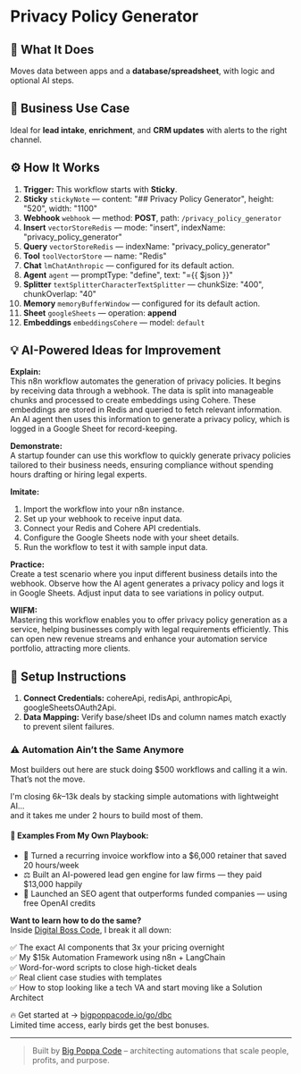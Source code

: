 # Privacy Policy Generator
  ## 🚀 What It Does
  Moves data between apps and a **database/spreadsheet**, with logic and optional AI steps.
  
  ## 💼 Business Use Case
  Ideal for **lead intake**, **enrichment**, and **CRM updates** with alerts to the right channel.
  
  ## ⚙️ How It Works
  1. **Trigger:** This workflow starts with **Sticky**.
  2. **Sticky** `stickyNote` — content: "## Privacy Policy Generator", height: "520", width: "1100"
3. **Webhook** `webhook` — method: **POST**, path: `/privacy_policy_generator`
4. **Insert** `vectorStoreRedis` — mode: "insert", indexName: "privacy_policy_generator"
5. **Query** `vectorStoreRedis` — indexName: "privacy_policy_generator"
6. **Tool** `toolVectorStore` — name: "Redis"
7. **Chat** `lmChatAnthropic` — configured for its default action.
8. **Agent** `agent` — promptType: "define", text: "={{ $json }}"
9. **Splitter** `textSplitterCharacterTextSplitter` — chunkSize: "400", chunkOverlap: "40"
10. **Memory** `memoryBufferWindow` — configured for its default action.
11. **Sheet** `googleSheets` — operation: **append**
12. **Embeddings** `embeddingsCohere` — model: `default`
  
  ## 💡 AI-Powered Ideas for Improvement
  **Explain:**  
This n8n workflow automates the generation of privacy policies. It begins by receiving data through a webhook. The data is split into manageable chunks and processed to create embeddings using Cohere. These embeddings are stored in Redis and queried to fetch relevant information. An AI agent then uses this information to generate a privacy policy, which is logged in a Google Sheet for record-keeping.

**Demonstrate:**  
A startup founder can use this workflow to quickly generate privacy policies tailored to their business needs, ensuring compliance without spending hours drafting or hiring legal experts.

**Imitate:**  
1. Import the workflow into your n8n instance.  
2. Set up your webhook to receive input data.  
3. Connect your Redis and Cohere API credentials.  
4. Configure the Google Sheets node with your sheet details.  
5. Run the workflow to test it with sample input data.

**Practice:**  
Create a test scenario where you input different business details into the webhook. Observe how the AI agent generates a privacy policy and logs it in Google Sheets. Adjust input data to see variations in policy output.

**WIIFM:**  
Mastering this workflow enables you to offer privacy policy generation as a service, helping businesses comply with legal requirements efficiently. This can open new revenue streams and enhance your automation service portfolio, attracting more clients.
  
  ## 🔧 Setup Instructions
  1. **Connect Credentials:** cohereApi, redisApi, anthropicApi, googleSheetsOAuth2Api.
2. **Data Mapping:** Verify base/sheet IDs and column names match exactly to prevent silent failures.
  
### ⚠️ Automation Ain’t the Same Anymore

Most builders out here are stuck doing $500 workflows and calling it a win.  
That’s not the move.  

I'm closing $6k–$13k deals by stacking simple automations with lightweight AI...  
and it takes me under 2 hours to build most of them.

#### 🧠 Examples From My Own Playbook:
- 🔁 Turned a recurring invoice workflow into a $6,000 retainer that saved 20 hours/week  
- ⚖️ Built an AI-powered lead gen engine for law firms — they paid $13,000 happily  
- 🚀 Launched an SEO agent that outperforms funded companies — using free OpenAI credits  

**Want to learn how to do the same?**  
Inside [Digital Boss Code](https://bigpoppacode.io/go/dbc), I break it all down:

✅ The exact AI components that 3x your pricing overnight  
✅ My $15k Automation Framework using n8n + LangChain  
✅ Word-for-word scripts to close high-ticket deals  
✅ Real client case studies with templates  
✅ How to stop looking like a tech VA and start moving like a Solution Architect  

🔥 Get started at → [bigpoppacode.io/go/dbc](https://bigpoppacode.io/go/dbc)  
Limited time access, early birds get the best bonuses.

---
> Built by [Big Poppa Code](https://bigpoppacode.io) – architecting automations that scale people, profits, and purpose.
  